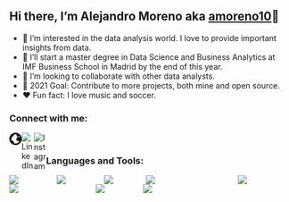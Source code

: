 ## Hi there, I’m Alejandro Moreno aka [amoreno10][website]👋 

- 👀 I’m interested in the data analysis world. I love to provide important insights from data.
- 🌱 I’ll start a master degree in Data Science and Business Analytics at IMF Business School in Madrid by the end of this year.
- 👯 I’m looking to collaborate with other data analysts.
- 🥅 2021 Goal: Contribute to more projects, both mine and open source.
- ❤️ Fun fact: I love music and soccer.  

###  Connect with me:

[<img align="left" alt="webiste" width="22px" src="https://raw.githubusercontent.com/iconic/open-iconic/master/svg/globe.svg" />][website]
[<img align="left" alt="LinkedIn" width="22px" src="https://cdn.jsdelivr.net/npm/simple-icons@v3/icons/linkedin.svg" />][linkedin]
[<img align="left" alt="Instagram" width="22px" src="https://cdn.jsdelivr.net/npm/simple-icons@v3/icons/instagram.svg" />][instagram]

<br />

### Languages and Tools:
<img align="left" width="85px" src="https://img.shields.io/badge/Python-3776AB?style=for-the-badge&logo=python&logoColor=white" />
<img align="left" width="85px" src="https://img.shields.io/badge/Pandas-2C2D72?style=for-the-badge&logo=pandas&logoColor=white" />
<img align="left" width="75px" src="https://img.shields.io/badge/Numpy-777BB4?style=for-the-badge&logo=numpy&logoColor=white" />
<img align="left" width="165px" src="https://img.shields.io/badge/Microsoft%20SQL%20Sever-CC2927?style=for-the-badge&logo=microsoft%20sql%20server&logoColor=white" />
<img align="left" width="85px" src="https://img.shields.io/badge/PowerBI-F2C811?style=for-the-badge&logo=Power%20BI&logoColor=white" />
<img align="left" width="155px" src="https://img.shields.io/badge/Visual_Studio_Code-0078D4?style=for-the-badge&logo=visual%20studio%20code&logoColor=white" />
<img align="left" width="85px" src="https://img.shields.io/badge/Jupyter-F37626.svg?&style=for-the-badge&logo=Jupyter&logoColor=white" />
<img align="left" width="55px" src="https://img.shields.io/badge/Git-F05032?style=for-the-badge&logo=git&logoColor=white" />


[linkedin]: https://www.linkedin.com/in/alejandro-luis-moreno-rivera/
[website]: https://amoreno10.github.io/
[instagram]: https://www.instagram.com/a.moreno8/
